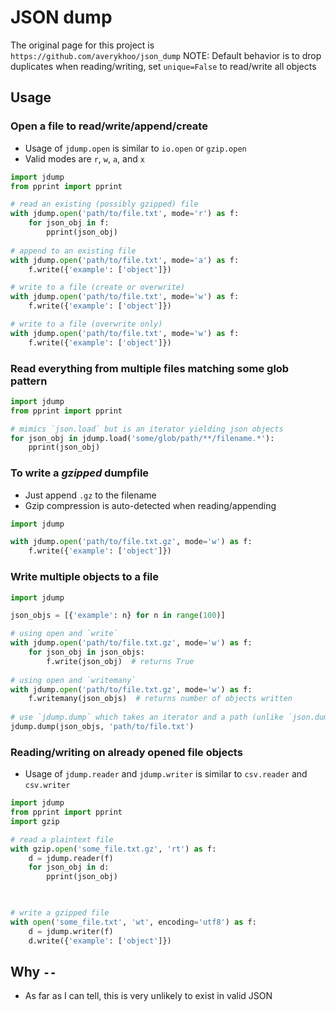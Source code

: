 #   JSON dump
The original page for this project is `https://github.com/averykhoo/json_dump`
NOTE: Default behavior is to drop duplicates when reading/writing, set `unique=False` to read/write all objects


##  Usage

### Open a file to read/write/append/create
-   Usage of `jdump.open` is similar to `io.open` or `gzip.open`
-   Valid modes are `r`, `w`, `a`, and `x`
```python
import jdump
from pprint import pprint

# read an existing (possibly gzipped) file
with jdump.open('path/to/file.txt', mode='r') as f:
    for json_obj in f:
        pprint(json_obj)
        
# append to an existing file
with jdump.open('path/to/file.txt', mode='a') as f:
    f.write({'example': ['object']})

# write to a file (create or overwrite)
with jdump.open('path/to/file.txt', mode='w') as f:
    f.write({'example': ['object']})

# write to a file (overwrite only)
with jdump.open('path/to/file.txt', mode='w') as f:
    f.write({'example': ['object']})
```

### Read everything from multiple files matching some glob pattern
```python
import jdump
from pprint import pprint

# mimics `json.load` but is an iterator yielding json objects
for json_obj in jdump.load('some/glob/path/**/filename.*'):
    pprint(json_obj)
```

### To write a *gzipped* dumpfile
-   Just append `.gz` to the filename
-   Gzip compression is auto-detected when reading/appending
```python
import jdump

with jdump.open('path/to/file.txt.gz', mode='w') as f:
    f.write({'example': ['object']})
```

### Write multiple objects to a file
```python
import jdump

json_objs = [{'example': n} for n in range(100)]

# using open and `write`
with jdump.open('path/to/file.txt.gz', mode='w') as f:
    for json_obj in json_objs:
        f.write(json_obj)  # returns True
        
# using open and `writemany`
with jdump.open('path/to/file.txt.gz', mode='w') as f:
    f.writemany(json_objs)  # returns number of objects written
    
# use `jdump.dump` which takes an iterator and a path (unlike `json.dump` which takes a file object)
jdump.dump(json_objs, 'path/to/file.txt')
```

### Reading/writing on already opened file objects
-   Usage of `jdump.reader` and `jdump.writer` is similar to `csv.reader` and `csv.writer`
```python
import jdump
from pprint import pprint
import gzip

# read a plaintext file
with gzip.open('some_file.txt.gz', 'rt') as f: 
    d = jdump.reader(f)
    for json_obj in d:
        pprint(json_obj)
        


# write a gzipped file
with open('some_file.txt', 'wt', encoding='utf8') as f: 
    d = jdump.writer(f)
    d.write({'example': ['object']})
```


##  Why `--`
-   As far as I can tell, this is very unlikely to exist in valid JSON
